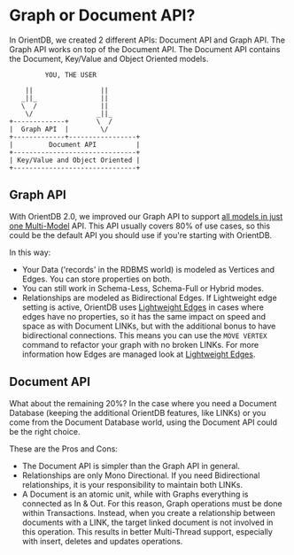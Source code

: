 # Graph or Document API?
In OrientDB, we created 2 different APIs: Document API and Graph API. The Graph API works on top of the Document API. The Document API contains the Document, Key/Value and Object Oriented models.

``` 
         YOU, THE USER

    ||                 ||
   _||_                ||
   \  /                ||
    \/                _||_
+-------------+       \  /
|  Graph API  |        \/
+-------------+-----------------+
|         Document API          |
+-------------------------------+
| Key/Value and Object Oriented |
+-------------------------------+
```

## Graph API 
With OrientDB 2.0, we improved our Graph API to support [all models in just one Multi-Model](Tutorial-Document-and-graph-model.md) API. This API usually covers 80% of use cases, so this could be the default API you should use if you're starting with OrientDB.

In this way:
- Your Data ('records' in the RDBMS world) is modeled as Vertices and Edges. You can store properties on both.
- You can still work in Schema-Less, Schema-Full or Hybrid modes.
- Relationships are modeled as Bidirectional Edges. If Lightweight edge setting is active, OrientDB uses [Lightweight Edges](Lightweight-Edges) in cases where edges have no properties, so it has the same impact on speed and space as with Document LINKs, but with the additional bonus to have bidirectional connections. This means you can use the `MOVE VERTEX` command to refactor your graph with no broken LINKs. For more information how Edges are managed look at [Lightweight Edges](Lightweight-Edges.md).

## Document API

What about the remaining 20%? In the case where you need a Document Database (keeping the additional OrientDB features, like LINKs) or you come from the Document Database world, using the Document API could be the right choice. 

These are the Pros and Cons:
- The Document API is simpler than the Graph API in general.
- Relationships are only Mono Directional. If you need Bidirectional relationships, it is your responsibility to maintain both LINKs.
- A Document is an atomic unit, while with Graphs everything is connected as In & Out. For this reason, Graph operations must be done within Transactions. Instead, when you create a relationship between documents with a LINK, the target linked document is not involved in this operation. This results in better Multi-Thread support, especially with insert, deletes and updates operations.